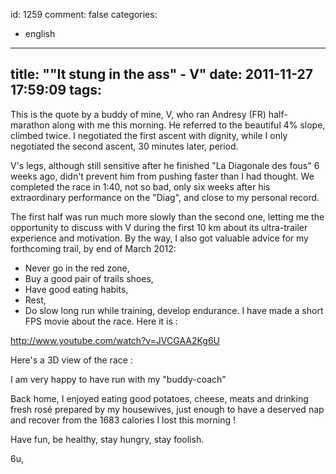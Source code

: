 id: 1259
comment: false
categories:
  - english
---
title: ""It stung in the ass" - V"
date: 2011-11-27 17:59:09
tags:
---

This is the quote by a buddy of mine, V, who ran Andresy (FR) half-marathon along with me this morning. He referred to the beautiful 4% slope, climbed twice. I negotiated the first ascent with dignity, while I only negotiated the second ascent, 30 minutes later, period.

V's legs, although still sensitive after he finished "La Diagonale des fous" 6 weeks ago, didn't prevent him from pushing faster than I had thought. We completed the race in 1:40, not so bad, only six weeks after his extraordinary performance on the "Diag", and close to my personal record.

The first half was run much more slowly than the second one, letting me the opportunity to discuss with V during the first 10 km about its ultra-trailer experience and motivation. By the way, I also got valuable advice for my forthcoming trail, by end of March 2012:

*   Never go in the red zone,
*   Buy a good pair of trails shoes,
*   Have good eating habits,
*   Rest,
*   Do slow long run while training, develop endurance.
I have made a short FPS movie about the race. Here it is :

http://www.youtube.com/watch?v=JVCGAA2Kg6U

Here's a 3D view of the race :

I am very happy to have run with my "buddy-coach"

Back home, I enjoyed eating good potatoes, cheese, meats and drinking fresh rosé prepared by my housewives, just enough to have a deserved nap and recover from the 1683 calories I lost this morning !

Have fun, be healthy, stay hungry, stay foolish.

6u,